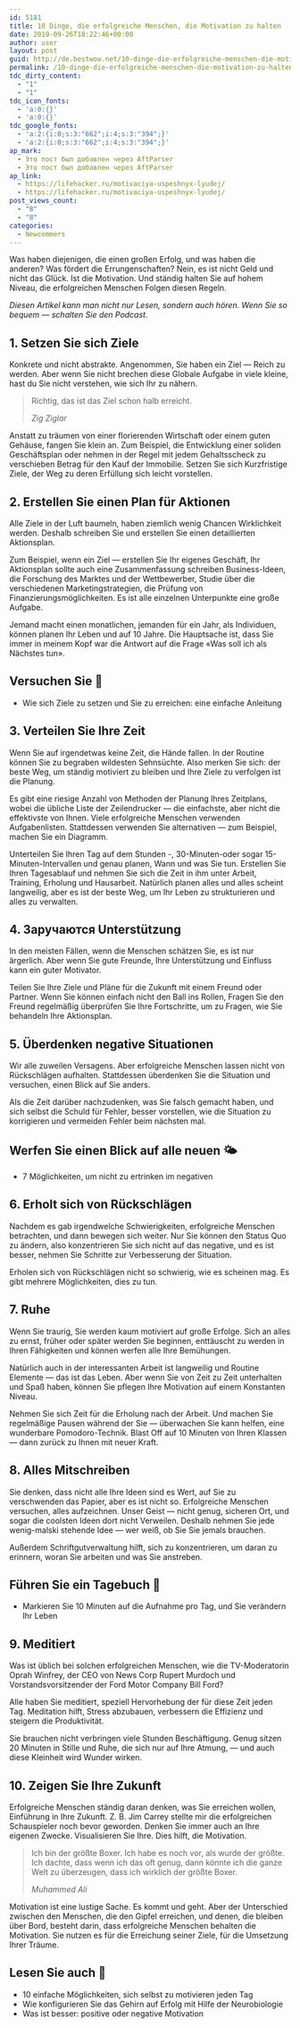 ```yaml
---
id: 5181
title: 10 Dinge, die erfolgreiche Menschen, die Motivation zu halten
date: 2019-09-26T18:22:46+00:00
author: user
layout: post
guid: http://de.bestwow.net/10-dinge-die-erfolgreiche-menschen-die-motivation-zu-halten/
permalink: /10-dinge-die-erfolgreiche-menschen-die-motivation-zu-halten/
tdc_dirty_content:
  - "1"
  - "1"
tdc_icon_fonts:
  - 'a:0:{}'
  - 'a:0:{}'
tdc_google_fonts:
  - 'a:2:{i:0;s:3:"662";i:4;s:3:"394";}'
  - 'a:2:{i:0;s:3:"662";i:4;s:3:"394";}'
ap_mark:
  - Это пост был добавлен через AftParser
  - Это пост был добавлен через AftParser
ap_link:
  - https://lifehacker.ru/motivaciya-uspeshnyx-lyudej/
  - https://lifehacker.ru/motivaciya-uspeshnyx-lyudej/
post_views_count:
  - "8"
  - "8"
categories:
  - Newcommers
---
```

Was haben diejenigen, die einen großen Erfolg, und was haben die anderen? Was fördert die Errungenschaften? Nein, es ist nicht Geld und nicht das Glück. Ist die Motivation. Und ständig halten Sie auf hohem Niveau, die erfolgreichen Menschen Folgen diesen Regeln.

_Diesen Artikel kann man nicht nur Lesen, sondern auch hören. Wenn Sie so bequem — schalten Sie den Podcast._</p> 

## 1. Setzen Sie sich Ziele

Konkrete und nicht abstrakte. Angenommen, Sie haben ein Ziel — Reich zu werden. Aber wenn Sie nicht brechen diese Globale Aufgabe in viele kleine, hast du Sie nicht verstehen, wie sich Ihr zu nähern.

> <div>
>   <p>
>     Richtig, das ist das Ziel schon halb erreicht.
>   </p></p>
> </div>
> 
> _Zig Ziglar_

Anstatt zu träumen von einer florierenden Wirtschaft oder einem guten Gehäuse, fangen Sie klein an. Zum Beispiel, die Entwicklung einer soliden Geschäftsplan oder nehmen in der Regel mit jedem Gehaltsscheck zu verschieben Betrag für den Kauf der Immobilie. Setzen Sie sich Kurzfristige Ziele, der Weg zu deren Erfüllung sich leicht vorstellen.

## 2. Erstellen Sie einen Plan für Aktionen

Alle Ziele in der Luft baumeln, haben ziemlich wenig Chancen Wirklichkeit werden. Deshalb schreiben Sie und erstellen Sie einen detaillierten Aktionsplan.

Zum Beispiel, wenn ein Ziel — erstellen Sie Ihr eigenes Geschäft, Ihr Aktionsplan sollte auch eine Zusammenfassung schreiben Business-Ideen, die Forschung des Marktes und der Wettbewerber, Studie über die verschiedenen Marketingstrategien, die Prüfung von Finanzierungsmöglichkeiten. Es ist alle einzelnen Unterpunkte eine große Aufgabe.

Jemand macht einen monatlichen, jemanden für ein Jahr, als Individuen, können planen Ihr Leben und auf 10 Jahre. Die Hauptsache ist, dass Sie immer in meinem Kopf war die Antwort auf die Frage «Was soll ich als Nächstes tun».

<div>
  <h2 class="read-also__title">
    <span>Versuchen Sie</span> <span>📆 </span>
  </h2>
  
  <ul class="read-also__list">
    <li>
      Wie sich Ziele zu setzen und Sie zu erreichen: eine einfache Anleitung
    </li>
  </ul>
</div>

## 3. Verteilen Sie Ihre Zeit

Wenn Sie auf irgendetwas keine Zeit, die Hände fallen. In der Routine können Sie zu begraben wildesten Sehnsüchte. Also merken Sie sich: der beste Weg, um ständig motiviert zu bleiben und Ihre Ziele zu verfolgen ist die Planung.

Es gibt eine riesige Anzahl von Methoden der Planung Ihres Zeitplans, wobei die übliche Liste der Zeilendrucker — die einfachste, aber nicht die effektivste von Ihnen. Viele erfolgreiche Menschen verwenden Aufgabenlisten. Stattdessen verwenden Sie alternativen — zum Beispiel, machen Sie ein Diagramm.

Unterteilen Sie Ihren Tag auf dem Stunden -, 30-Minuten-oder sogar 15-Minuten-Intervallen und genau planen, Wann und was Sie tun. Erstellen Sie Ihren Tagesablauf und nehmen Sie sich die Zeit in ihm unter Arbeit, Training, Erholung und Hausarbeit. Natürlich planen alles und alles scheint langweilig, aber es ist der beste Weg, um Ihr Leben zu strukturieren und alles zu verwalten.

## 4. Заручаются Unterstützung

In den meisten Fällen, wenn die Menschen schätzen Sie, es ist nur ärgerlich. Aber wenn Sie gute Freunde, Ihre Unterstützung und Einfluss kann ein guter Motivator.

Teilen Sie Ihre Ziele und Pläne für die Zukunft mit einem Freund oder Partner. Wenn Sie können einfach nicht den Ball ins Rollen, Fragen Sie den Freund regelmäßig überprüfen Sie Ihre Fortschritte, um zu Fragen, wie Sie behandeln Ihre Aktionsplan.

## 5. Überdenken negative Situationen

Wir alle zuweilen Versagens. Aber erfolgreiche Menschen lassen nicht von Rückschlägen aufhalten. Stattdessen überdenken Sie die Situation und versuchen, einen Blick auf Sie anders.

Als die Zeit darüber nachzudenken, was Sie falsch gemacht haben, und sich selbst die Schuld für Fehler, besser vorstellen, wie die Situation zu korrigieren und vermeiden Fehler beim nächsten mal.

<div>
  <h2 class="read-also__title">
    <span>Werfen Sie einen Blick auf alle neuen</span> <span>🌤 </span>
  </h2>
  
  <ul class="read-also__list">
    <li>
      7 Möglichkeiten, um nicht zu ertrinken im negativen
    </li>
  </ul>
</div>

## 6. Erholt sich von Rückschlägen

Nachdem es gab irgendwelche Schwierigkeiten, erfolgreiche Menschen betrachten, und dann bewegen sich weiter. Nur Sie können den Status Quo zu ändern, also konzentrieren Sie sich nicht auf das negative, und es ist besser, nehmen Sie Schritte zur Verbesserung der Situation.

Erholen sich von Rückschlägen nicht so schwierig, wie es scheinen mag. Es gibt mehrere Möglichkeiten, dies zu tun.

## 7. Ruhe

Wenn Sie traurig, Sie werden kaum motiviert auf große Erfolge. Sich an alles zu ernst, früher oder später werden Sie beginnen, enttäuscht zu werden in Ihren Fähigkeiten und können werfen alle Ihre Bemühungen.

Natürlich auch in der interessanten Arbeit ist langweilig und Routine Elemente — das ist das Leben. Aber wenn Sie von Zeit zu Zeit unterhalten und Spaß haben, können Sie pflegen Ihre Motivation auf einem Konstanten Niveau.

Nehmen Sie sich Zeit für die Erholung nach der Arbeit. Und machen Sie regelmäßige Pausen während der Sie — überwachen Sie kann helfen, eine wunderbare Pomodoro-Technik. Blast Off auf 10 Minuten von Ihren Klassen — dann zurück zu Ihnen mit neuer Kraft.

## 8. Alles Mitschreiben

Sie denken, dass nicht alle Ihre Ideen sind es Wert, auf Sie zu verschwenden das Papier, aber es ist nicht so. Erfolgreiche Menschen versuchen, alles aufzeichnen. Unser Geist — nicht genug, sicheren Ort, und sogar die coolsten Ideen dort nicht Verweilen. Deshalb nehmen Sie jede wenig-malski stehende Idee — wer weiß, ob Sie Sie jemals brauchen.

Außerdem Schriftgutverwaltung hilft, sich zu konzentrieren, um daran zu erinnern, woran Sie arbeiten und was Sie anstreben.

<div>
  <h2 class="read-also__title">
    <span>Führen Sie ein Tagebuch</span> <span>🧐 </span>
  </h2>
  
  <ul class="read-also__list">
    <li>
      Markieren Sie 10 Minuten auf die Aufnahme pro Tag, und Sie verändern Ihr Leben
    </li>
  </ul>
</div>

## 9. Meditiert

Was ist üblich bei solchen erfolgreichen Menschen, wie die TV-Moderatorin Oprah Winfrey, der CEO von News Corp Rupert Murdoch und Vorstandsvorsitzender der Ford Motor Company Bill Ford?

Alle haben Sie meditiert, speziell Hervorhebung der für diese Zeit jeden Tag. Meditation hilft, Stress abzubauen, verbessern die Effizienz und steigern die Produktivität.

Sie brauchen nicht verbringen viele Stunden Beschäftigung. Genug sitzen 20 Minuten in Stille und Ruhe, die sich nur auf Ihre Atmung, — und auch diese Kleinheit wird Wunder wirken.

## 10. Zeigen Sie Ihre Zukunft

Erfolgreiche Menschen ständig daran denken, was Sie erreichen wollen, Einführung in Ihre Zukunft. Z. B. Jim Carrey stellte mir die erfolgreichen Schauspieler noch bevor geworden. Denken Sie immer auch an Ihre eigenen Zwecke. Visualisieren Sie Ihre. Dies hilft, die Motivation.

> <div>
>   <p>
>     Ich bin der größte Boxer. Ich habe es noch vor, als wurde der größte. Ich dachte, dass wenn ich das oft genug, dann könnte ich die ganze Welt zu überzeugen, dass ich wirklich der größte Boxer.
>   </p></p>
> </div>
> 
> _Muhammed Ali_

Motivation ist eine lustige Sache. Es kommt und geht. Aber der Unterschied zwischen den Menschen, die den Gipfel erreichen, und denen, die bleiben über Bord, besteht darin, dass erfolgreiche Menschen behalten die Motivation. Sie nutzen es für die Erreichung seiner Ziele, für die Umsetzung Ihrer Träume.

<div>
  <h2 class="read-also__title">
    <span>Lesen Sie auch</span> <span>🧐 </span>
  </h2>
  
  <ul class="read-also__list">
    <li>
      10 einfache Möglichkeiten, sich selbst zu motivieren jeden Tag
    </li>
    <li>
      Wie konfigurieren Sie das Gehirn auf Erfolg mit Hilfe der Neurobiologie
    </li>
    <li>
      Was ist besser: positive oder negative Motivation
    </li>
  </ul>
</div>
